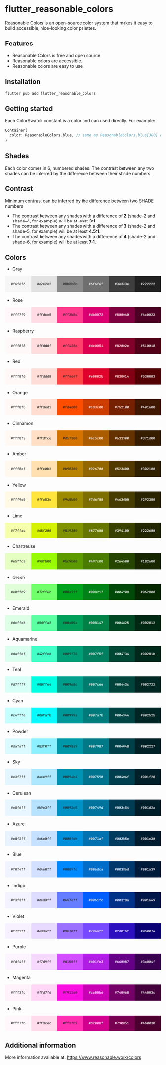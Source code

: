 # flutter_reasonable_colors

Reasonable Colors is an open-source color system that makes it easy to build accessible, nice-looking color palettes.

## Features

- Reasonable Colors is free and open source.
- Reasonable colors are accessible.
- Reasonable colors are easy to use.

## Installation

```console
flutter pub add flutter_reasonable_colors
```

## Getting started

Each ColorSwatch constant is a color and can used directly. For example:

```dart
Container(
  color: ReasonableColors.blue, // same as ReasonableColors.blue[300] or ReasonableColors.blue.shade300
)
```

## Shades

Each color comes in 6, numbered shades. The contrast between any two shades can be inferred by the difference between their shade numbers.

## Contrast

Minimum contrast can be inferred by the difference between two SHADE numbers

- The contrast between any shades with a difference of **2** (shade-2 and shade-4, for example) will be at least **3:1**.
- The contrast between any shades with a difference of **3** (shade-2 and shade-5, for example) will be at least **4.5:1**.
- The contrast between any shades with a difference of **4** (shade-2 and shade-6, for example) will be at least **7:1**.

## Colors

- Gray

![reasonable_colors_grey](https://raw.githubusercontent.com/georgiadisc/flutter_reasonable_colors/main/images/reasonable_colors_grey.png)

- Rose

![reasonable_colors_grey](https://raw.githubusercontent.com/georgiadisc/flutter_reasonable_colors/main/images/reasonable_colors_rose.png)

- Raspberry

![reasonable_colors_grey](https://raw.githubusercontent.com/georgiadisc/flutter_reasonable_colors/main/images/reasonable_colors_raspberry.png)

- Red

![reasonable_colors_grey](https://raw.githubusercontent.com/georgiadisc/flutter_reasonable_colors/main/images/reasonable_colors_red.png)

- Orange

![reasonable_colors_grey](https://raw.githubusercontent.com/georgiadisc/flutter_reasonable_colors/main/images/reasonable_colors_orange.png)

- Cinnamon

![reasonable_colors_grey](https://raw.githubusercontent.com/georgiadisc/flutter_reasonable_colors/main/images/reasonable_colors_cinnamon.png)

- Amber

![reasonable_colors_grey](https://raw.githubusercontent.com/georgiadisc/flutter_reasonable_colors/main/images/reasonable_colors_amber.png)

- Yellow

![reasonable_colors_grey](https://raw.githubusercontent.com/georgiadisc/flutter_reasonable_colors/main/images/reasonable_colors_yellow.png)

- Lime

![reasonable_colors_grey](https://raw.githubusercontent.com/georgiadisc/flutter_reasonable_colors/main/images/reasonable_colors_lime.png)

- Chartreuse

![reasonable_colors_grey](https://raw.githubusercontent.com/georgiadisc/flutter_reasonable_colors/main/images/reasonable_colors_chartreuse.png)

- Green

![reasonable_colors_grey](https://raw.githubusercontent.com/georgiadisc/flutter_reasonable_colors/main/images/reasonable_colors_green.png)

- Emerald

![reasonable_colors_grey](https://raw.githubusercontent.com/georgiadisc/flutter_reasonable_colors/main/images/reasonable_colors_emerald.png)

- Aquamarine

![reasonable_colors_grey](https://raw.githubusercontent.com/georgiadisc/flutter_reasonable_colors/main/images/reasonable_colors_aquamarine.png)

- Teal

![reasonable_colors_grey](https://raw.githubusercontent.com/georgiadisc/flutter_reasonable_colors/main/images/reasonable_colors_teal.png)

- Cyan

![reasonable_colors_grey](https://raw.githubusercontent.com/georgiadisc/flutter_reasonable_colors/main/images/reasonable_colors_cyan.png)

- Powder

![reasonable_colors_grey](https://raw.githubusercontent.com/georgiadisc/flutter_reasonable_colors/main/images/reasonable_colors_powder.png)

- Sky

![reasonable_colors_grey](https://raw.githubusercontent.com/georgiadisc/flutter_reasonable_colors/main/images/reasonable_colors_sky.png)

- Cerulean

![reasonable_colors_grey](https://raw.githubusercontent.com/georgiadisc/flutter_reasonable_colors/main/images/reasonable_colors_cerulean.png)

- Azure

![reasonable_colors_grey](https://raw.githubusercontent.com/georgiadisc/flutter_reasonable_colors/main/images/reasonable_colors_azure.png)

- Blue

![reasonable_colors_grey](https://raw.githubusercontent.com/georgiadisc/flutter_reasonable_colors/main/images/reasonable_colors_blue.png)

- Indigo

![reasonable_colors_grey](https://raw.githubusercontent.com/georgiadisc/flutter_reasonable_colors/main/images/reasonable_colors_indigo.png)

- Violet

![reasonable_colors_grey](https://raw.githubusercontent.com/georgiadisc/flutter_reasonable_colors/main/images/reasonable_colors_violet.png)

- Purple

![reasonable_colors_grey](https://raw.githubusercontent.com/georgiadisc/flutter_reasonable_colors/main/images/reasonable_colors_purple.png)

- Magenta

![reasonable_colors_grey](https://raw.githubusercontent.com/georgiadisc/flutter_reasonable_colors/main/images/reasonable_colors_magenta.png)

- Pink

![reasonable_colors_grey](https://raw.githubusercontent.com/georgiadisc/flutter_reasonable_colors/main/images/reasonable_colors_pink.png)



## Additional information

More information available at: https://www.reasonable.work/colors
